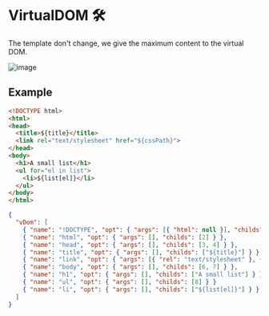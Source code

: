 # VirtualDOM 🛠

The template don't change, we give the maximum content to the virtual DOM. 

![image](https://user-images.githubusercontent.com/73474137/193359180-f890403b-e15c-49e6-b0fa-5f3d871ecd7b.png)

## Example

```html 
<!DOCTYPE html>
<html>
<head>
  <title>${title}</title>
  <link rel="text/stylesheet" href="${cssPath}">
</head>
<body>
  <h1>A small list</h1>
  <ul for="el in list">
    <li>${list[el]}</li>
  </ul>
</body>
</html>
```

```json
{
  "vDom": [
    { "name": "!DOCTYPE", "opt": { "args": [{ "html": null }], "childs": [] } },
    { "name": "html", "opt": { "args": [], "childs": [2] } },
    { "name": "head", "opt": { "args": [], "childs": [3, 4] } },
    { "name": "title", "opt": { "args": [], "childs": ["${title}"] } },
    { "name": "link", "opt": { "args": [{ "rel": "text/stylesheet" }, { "href": "${cssPath}" }], "childs": [] } },
    { "name": "body", "opt": { "args": [], "childs": [6, 7] } },
    { "name": "h1", "opt": { "args": [], "childs": ["A small list"] } },
    { "name": "ul", "opt": { "args": [], "childs": [8] } }
    { "name": "li", "opt": { "args": [], "childs": ["${list[el]}"] } }
  ]
}
```
